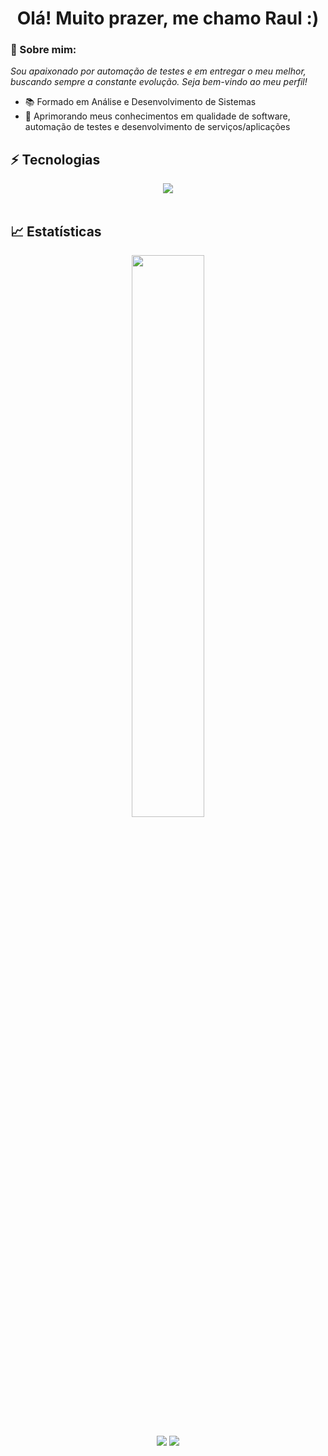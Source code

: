 <h1 align='center'>Olá! Muito prazer, me chamo Raul :)</h1>

### 👋 Sobre mim:

<p>
  <em>
   Sou apaixonado por automação de testes e em entregar o meu melhor, buscando sempre a constante evolução. Seja bem-vindo ao meu perfil!
  </em>
</p>
 
- 📚 Formado em Análise e Desenvolvimento de Sistemas
- 🚀 Aprimorando meus conhecimentos em qualidade de software, automação de testes e desenvolvimento de serviços/aplicações

## ⚡ Tecnologias

<div align="center">
  <a href="https://skillicons.dev"> 
  <img src="https://skillicons.dev/icons?i=html,css,styledcomponents,js,ts,java,maven,spring,react,express,nodejs,jest,postman,mongo,mysql,git,gitlab"></img>
  </a>
</div>

<br>

## 📈 Estatísticas
<div align="center">
  <img width="48%" src="https://github-readme-stats.vercel.app/api/top-langs/?username=r4ulzito&layout=compact&theme=merko"></img>
</div>

<br>

<div align="center">
  <a href="https://www.linkedin.com/in/raul-de-souza" target="_blank"><img src="https://img.shields.io/badge/-LinkedIn-%230077B5?style=for-the-badge&logo=linkedin&logoColor=white" target="_blank"></a>
  <a href = "mailto:raulsouza180802@gmail.com"><img src="https://img.shields.io/badge/-Gmail-%23333?style=for-the-badge&logo=gmail&logoColor=white" target="_blank"></a>
</div>
